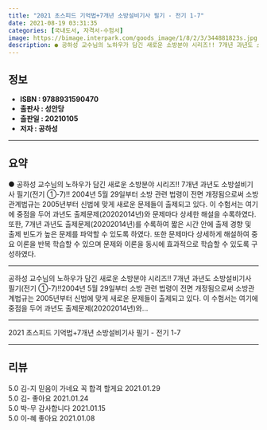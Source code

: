 ```yaml
---
title: "2021 초스피드 기억법+7개년 소방설비기사 필기 - 전기 1-7"
date: 2021-08-19 03:31:35
categories: [국내도서, 자격서-수험서]
image: https://bimage.interpark.com/goods_image/1/8/2/3/344881823s.jpg
description: ● 공하성 교수님의 노하우가 담긴 새로운 소방분야 시리즈!! 7개년 과년도 소방설비기사 필기(전기 ①-7)!! 2004년 5월 29일부터 소방 관련 법령이 전면 개정됨으로써 소방관계법규는 2005년부터 신법에 맞게 새로운 문제들이 출제되고 있다. 이 수험서는 여기에 중점을 두어 과년도
---
```


## **정보**

- **ISBN : 9788931590470**
- **출판사 : 성안당**
- **출판일 : 20210105**
- **저자 : 공하성**

------



## **요약**

●  공하성 교수님의 노하우가 담긴 새로운 소방분야 시리즈!! 7개년 과년도 소방설비기사 필기(전기 ①-7)!! 2004년 5월 29일부터 소방 관련 법령이 전면 개정됨으로써 소방관계법규는 2005년부터 신법에 맞게 새로운 문제들이 출제되고 있다. 이 수험서는 여기에 중점을 두어 과년도 출제문제(20202014년)와 문제마다 상세한 해설을 수록하였다.  또한, 7개년 과년도 출제문제(20202014년)를 수록하여 짧은 시간 안에 출제 경향 및 출제 빈도가 높은 문제를 파악할 수 있도록 하였다. 또한 문제마다 상세하게 해설하여 중요 이론을 반복 학습할 수 있으며 문제와 이론을 동시에 효과적으로 학습할 수 있도록 구성하였다.

------

공하성 교수님의 노하우가 담긴 새로운 소방분야 시리즈!!
7개년 과년도 소방설비기사 필기(전기 ①-7)!!2004년 5월 29일부터 소방 관련 법령이 전면 개정됨으로써 소방관계법규는 2005년부터 신법에 맞게 새로운 문제들이 출제되고 있다. 이 수험서는 여기에 중점을 두어 과년도 출제문제(20202014년)와... 

------


2021 초스피드 기억법+7개년 소방설비기사 필기 - 전기 1-7 

------


## **리뷰** 

5.0 김-지 믿음이 가네요 꼭 합격 할게요 2021.01.29 <br/>5.0 김- 좋아요 2021.01.24 <br/>5.0 박-무 감사합니다  2021.01.15 <br/>5.0 이-혜 좋아요 2021.01.08 <br/>